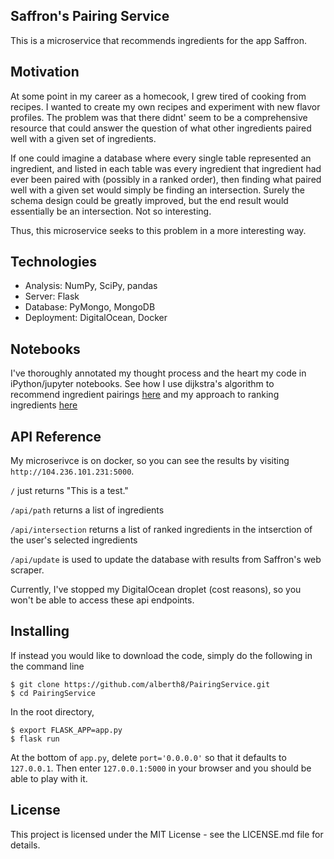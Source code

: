## Saffron's Pairing Service

This is a microservice that recommends ingredients for the app Saffron.

## Motivation


At some point in my career as a homecook, I grew tired of cooking from recipes. I wanted to create my own recipes and experiment with new flavor profiles. The problem was that there didnt' seem to be a comprehensive resource that could answer the question of what other ingredients paired well with a given set of ingredients.

If one could imagine a database where every single table represented an ingredient, and listed in each table was every ingredient that ingredient had ever been paired with (possibly in a ranked order), then finding what paired well with a given set would simply be finding an intersection. Surely the schema design could be greatly improved, but the end result would essentially be an intersection. Not so interesting.

Thus, this microservice seeks to this problem in a more interesting way.

## Technologies


- Analysis: NumPy, SciPy, pandas
- Server: Flask
- Database: PyMongo, MongoDB 
- Deployment: DigitalOcean, Docker

## Notebooks


I've thoroughly annotated my thought process and the heart my code in iPython/jupyter notebooks. See how I use dijkstra's algorithm to recommend ingredient pairings [here](https://github.com/alberth8/PairingService/blob/master/dijkstras.ipynb) and my approach to ranking ingredients [here](https://github.com/alberth8/PairingService/blob/master/intersection.ipynb)

## API Reference


My microserivce is on docker, so you can see the results by visiting
`http://104.236.101.231:5000`.

`/` just returns "This is a test."

`/api/path` returns a list of ingredients

`/api/intersection` returns a list of ranked ingredients in the intserction of the user's selected ingredients

`/api/update` is used to update the database with results from Saffron's web scraper.

Currently, I've stopped my DigitalOcean droplet (cost reasons), so you won't be able to access these api endpoints.

## Installing


If instead you would like to download the code, simply do the following in the command line

    $ git clone https://github.com/alberth8/PairingService.git
    $ cd PairingService

In the root directory,

    $ export FLASK_APP=app.py
    $ flask run

At the bottom of `app.py`, delete `port='0.0.0.0'` so that it defaults to `127.0.0.1`. Then enter `127.0.0.1:5000` in your browser and you should be able to play with it.

## License

This project is licensed under the MIT License - see the LICENSE.md file for details.